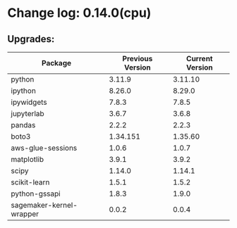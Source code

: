 # Change log: 0.14.0(cpu)

## Upgrades: 

Package | Previous Version | Current Version
---|---|---
python|3.11.9|3.11.10
ipython|8.26.0|8.29.0
ipywidgets|7.8.3|7.8.5
jupyterlab|3.6.7|3.6.8
pandas|2.2.2|2.2.3
boto3|1.34.151|1.35.60
aws-glue-sessions|1.0.6|1.0.7
matplotlib|3.9.1|3.9.2
scipy|1.14.0|1.14.1
scikit-learn|1.5.1|1.5.2
python-gssapi|1.8.3|1.9.0
sagemaker-kernel-wrapper|0.0.2|0.0.4

